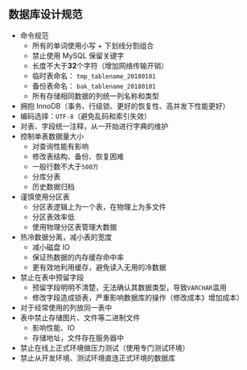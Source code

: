 ## 数据库设计规范

- 命令规范
  - 所有的单词使用小写 + 下划线分割组合
  - 禁止使用 MySQL 保留关键字
  - 长度不大于**32**个字符（增加网络传输开销）
  - 临时表命名： `tmp_tablename_20180101`
  - 备份表命名： `bak_tablename_20180101`
  - 所有存储相同数据的列统一列名称和类型
- 拥抱 InnoDB（事务、行级锁、更好的恢复性、高并发下性能更好）
- 编码选择：`UTF-8`（避免乱码和索引失效）
- 对表、字段统一注释，从一开始进行字典的维护
- 控制单表数据量大小
  - 对查询性能有影响
  - 修改表结构、备份、恢复困难
  - 一般行数不大于`500万`
  - 分库分表
  - 历史数据归档
- 谨慎使用分区表
  - 分区表逻辑上为一个表，在物理上为多文件
  - 分区表效率低
  - 使用物理分区表管理大数据
- 热冷数据分离，减小表的宽度
  - 减小磁盘 IO
  - 保证热数据的内存缓存命中率
  - 更有效地利用缓存，避免读入无用的冷数据
- 禁止在表中预留字段
  - 预留字段明明不清楚，无法确认其数据类型，导致`VARCHAR`滥用
  - 修改字段造成锁表，严重影响数据库的操作（修改成本》增加成本）
- 对于经常使用的列放同一表中
- 表中禁止存储图片、文件等二进制文件
  - 影响性能、IO
  - 存储地址，文件存在服务器中
- 禁止在线上正式环境做压力测试（使用专门测试环境）
- 禁止从开发环境、测试环境直连正式环境的数据库
